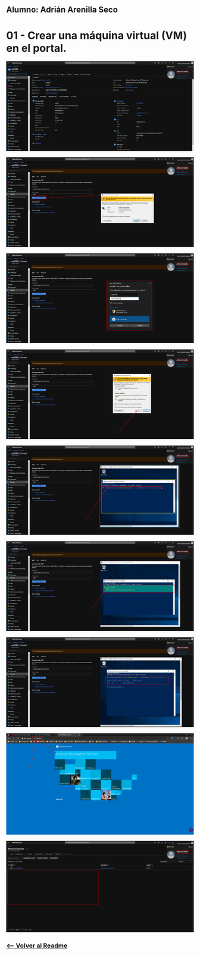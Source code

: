## Alumno: Adrián Arenilla Seco

# 01 - Crear una máquina virtual (VM) en el portal.

![](Evidencias/01a-CreateVM.png)

![](Evidencias/01b-CreateVM.png)

![](Evidencias/01c-CreateVM.png)

![](Evidencias/01d-CreateVM.png)

![](Evidencias/01e-CreateVM.png)

![](Evidencias/01f-CreateVM.png)

![](Evidencias/01g-CreateVM.png)

![](Evidencias/01h-CreateVM.png)

![](Evidencias/01i-CreateVM.png)

### [<-- Volver al Readme](Az_900/Readme.md)






